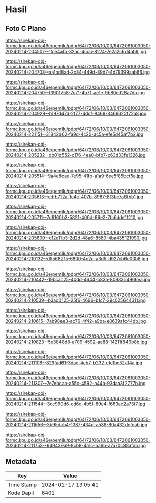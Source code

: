 # Hasil

## Foto C Plano

https://sirekap-obj-formc.kpu.go.id/a46e/pemilu/pdpr/64/72/06/10/03/6472061003050-20240214-204507--1fce4afb-32ac-4cc5-8274-7e2a2c6d4ab9.jpg

https://sirekap-obj-formc.kpu.go.id/a46e/pemilu/pdpr/64/72/06/10/03/6472061003050-20240214-204708--aa1bd8ad-2c84-449d-89d7-4d79399aab66.jpg

https://sirekap-obj-formc.kpu.go.id/a46e/pemilu/pdpr/64/72/06/10/03/6472061003050-20240214-204750--f3901758-7c71-4b71-ae1e-9b80ed28a7db.jpg

https://sirekap-obj-formc.kpu.go.id/a46e/pemilu/pdpr/64/72/06/10/03/6472061003050-20240214-204929--b197d47d-2f77-4dcf-8469-3466622f72a8.jpg

https://sirekap-obj-formc.kpu.go.id/a46e/pemilu/pdpr/64/72/06/10/03/6472061003050-20240214-221151--31842d62-fa9d-4c20-ac5a-efe5d45af7b2.jpg

https://sirekap-obj-formc.kpu.go.id/a46e/pemilu/pdpr/64/72/06/10/03/6472061003050-20240214-205232--db01d552-c176-4ea0-bfb7-c63d33fe1326.jpg

https://sirekap-obj-formc.kpu.go.id/a46e/pemilu/pdpr/64/72/06/10/03/6472061003050-20240214-205514--9a4e8cae-7e95-41fb-a1a9-6ee5f85bcf5a.jpg

https://sirekap-obj-formc.kpu.go.id/a46e/pemilu/pdpr/64/72/06/10/03/6472061003050-20240214-205613--edfb712a-1c4c-407b-8987-8f3bc7a6fbb1.jpg

https://sirekap-obj-formc.kpu.go.id/a46e/pemilu/pdpr/64/72/06/10/03/6472061003050-20240214-205711--7d9160b3-5821-400d-96e2-7fc6dde1f210.jpg

https://sirekap-obj-formc.kpu.go.id/a46e/pemilu/pdpr/64/72/06/10/03/6472061003050-20240214-205800--e12e11b3-2d2d-48a6-8580-4ba435121990.jpg

https://sirekap-obj-formc.kpu.go.id/a46e/pemilu/pdpr/64/72/06/10/03/6472061003050-20240214-210132--d5568215-6800-4c2c-a3d5-d927cb6e00b8.jpg

https://sirekap-obj-formc.kpu.go.id/a46e/pemilu/pdpr/64/72/06/10/03/6472061003050-20240214-210442--19bcac25-40dd-4644-b83a-8093354966ea.jpg

https://sirekap-obj-formc.kpu.go.id/a46e/pemilu/pdpr/64/72/06/10/03/6472061003050-20240214-210539--b3ad0125-25f6-4696-b1c7-29c025644311.jpg

https://sirekap-obj-formc.kpu.go.id/a46e/pemilu/pdpr/64/72/06/10/03/6472061003050-20240214-210615--7ab98ee3-ac76-4f42-a9ba-e8639afc44db.jpg

https://sirekap-obj-formc.kpu.go.id/a46e/pemilu/pdpr/64/72/06/10/03/6472061003050-20240214-210823--5e3848d8-a709-4592-aa88-14211f840b8b.jpg

https://sirekap-obj-formc.kpu.go.id/a46e/pemilu/pdpr/64/72/06/10/03/6472061003050-20240214-211106--829fad61-3dac-4cb7-b232-efc1bc52a14a.jpg

https://sirekap-obj-formc.kpu.go.id/a46e/pemilu/pdpr/64/72/06/10/03/6472061003050-20240214-211307--7e7ebcaa-a55c-4592-a44a-93daa3f2777b.jpg

https://sirekap-obj-formc.kpu.go.id/a46e/pemilu/pdpr/64/72/06/10/03/6472061003050-20240214-211544--3cc999d6-cd6d-4b5f-89e4-f663ac2a73f7.jpg

https://sirekap-obj-formc.kpu.go.id/a46e/pemilu/pdpr/64/72/06/10/03/6472061003050-20240214-211656--3b95dab4-1387-434d-a538-80a432defeab.jpg

https://sirekap-obj-formc.kpu.go.id/a46e/pemilu/pdpr/64/72/06/10/03/6472061003050-20240214-211753--649439a9-8cb8-4a1c-ba6b-a7a70c38afdb.jpg


## Metadata

| Key        | Value               |
| ---------- | ------------------- |
| Time Stamp | 2024-02-17 13:05:41 |
| Kode Dapil | 6401                |



